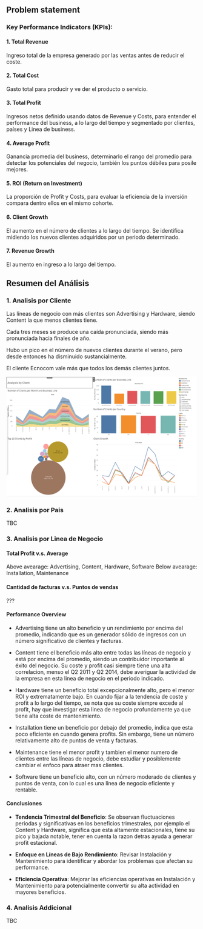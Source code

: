 ## Problem statement

### Key Performance Indicators (KPIs):

#### 1. Total Revenue
Ingreso total de la empresa generado por las ventas antes de reducir el coste. 

#### 2. Total Cost
Gasto total para producir y ve der el producto o servicio.

#### 3. Total Profit
Ingresos netos definido usando datos de Revenue y Costs, para entender el performance del business, a lo largo del tiempo y segmentado por clientes, países y Linea de business.

#### 4. Average Profit 
Ganancia promedia del business, determinarlo el rango del promedio para detectar los potenciales del negocio, también los puntos débiles para posile mejores.

#### 5. ROI (Return on Investment) 
La proporción de Profit y Costs, para evaluar la eficiencia de la inversión compara dentro ellos en el mismo cohorte. 

#### 6. Client Growth
El aumento en el número de clientes a lo largo del tiempo. Se identifica midiendo los nuevos clientes adquiridos por un periodo determinado.

#### 7. Revenue Growth
El aumento en ingreso a lo largo del tiempo. 


## Resumen del Análisis 

### 1. Analisis por Cliente

Las líneas de negocio con más clientes son Advertising y Hardware, siendo Content la que menos clientes tiene.

Cada tres meses se produce una caída pronunciada, siendo más pronunciada hacia finales de año.

Hubo un pico en el número de nuevos clientes durante el verano, pero desde entonces ha disminuido sustancialmente.

El cliente Ecnocom vale más que todos los demás clientes juntos.

![alt text](image-1.png)

### 2. Analisis por Pais

TBC

### 3. Analisis por Linea de Negocio

#### Total Profit v.s. Average

Above avearage: Advertising, Content, Hardware, Software
Below avearage: Installation, Maintenance

#### Cantidad de facturas v.s. Puntos de vendas

???

#### Performance Overview

- Advertising tiene un alto beneficio y un rendimiento por encima del promedio, indicando que es un generador sólido de ingresos con un número significativo de clientes y facturas.

- Content tiene el beneficio más alto entre todas las líneas de negocio y está por encima del promedio, siendo un contribuidor importante al éxito del negocio. Su coste y profit casi siempre tiene una alta correlacion, menso el Q2 2011 y Q2 2014, debe averiguar la actividad de la empresa en esta linea de negocio en el periodo indicado. 

- Hardware tiene un beneficio total excepcionalmente alto, pero el menor ROI y extrematamente bajo. En cuando fijar a la tendencia de coste y profit a lo largo del tiempo, se nota que su coste siempre excede al profit, hay que investigar esta linea de negocio profundamente ya que tiene alta coste de mantenimiento. 

- Installation tiene un beneficio por debajo del promedio, indica que esta poco eficiente en cuando genera profits. Sin embargo, tiene un número relativamente alto de puntos de venta y facturas.

- Maintenance tiene el menor profit y tambien el menor numero de clientes entre las líneas de negocio, debe estudiar y posiblemente cambiar el enfoco para atraer mas clientes. 

- Software tiene un beneficio alto, con un número moderado de clientes y puntos de venta, con lo cual es una línea de negocio eficiente y rentable. 


#### Conclusiones

- **Tendencia Trimestral del Beneficio**: Se observan fluctuaciones periodas y significativas en los beneficios trimestrales, por ejemplo el Content y Hardware, significa que esta altamente estacionales, tiene su pico y bajada notable, tener en cuenta la razon detras ayuda a generar profit estacional.

- **Enfoque en Líneas de Bajo Rendimiento**: Revisar Instalación y Mantenimiento para identificar y abordar los problemas que afectan su performance. 

- **Eficiencia Operativa**: Mejorar las eficiencias operativas en Instalación y Mantenimiento para potencialmente convertir su alta actividad en mayores beneficios.


### 4. Analisis Addicional

TBC